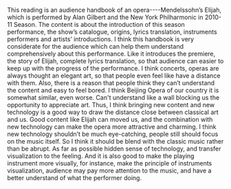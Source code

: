 This reading is an audience handbook of an opera----Mendelssohn’s Elijah, which is performed by Alan Gilbert and the New York Philharmonic in 2010-11 Season. The content is about the introduction of this season performance, the show’s catalogue, origins, lyrics translation, instruments performers and artists’ introductions. I think this handbook is very considerate for the audience which can help them understand comprehensively about this performance. Like it introduces the premiere, the story of Elijah, complete lyrics translation, so that audience can easier to keep up with the progress of the performance. I think concerts, operas are always thought an elegant art, so that people even feel like have a distance with them. Also, there is a reason that people think they can’t understand the content and easy to feel bored. I think Beijing Opera of our country it is somewhat similar, even worse. Can't understand like a wall blocking us the opportunity to appreciate art. Thus, I think bringing new content and new technology is a good way to draw the distance close between classical art and us. Good content like Elijah can moved us, and the combination with new technology can make the opera more attractive and charming. I think new technology shouldn’t be much eye-catching, people still should focus on the music itself. So I think it should be blend with the classic music rather than be abrupt. As far as possible hidden sense of technology, and transfer visualization to the feeling. And it is also good to make the playing instrument more visually, for instance, make the principle of instruments visualization, audience may pay more attention to the music, and have a better understand of what the performer doing.
